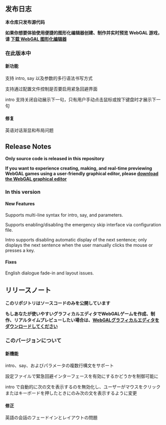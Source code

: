 ## 发布日志

**本仓库只发布源代码**

**如果你想要体验使用便捷的图形化编辑器创建、制作并实时预览 WebGAL 游戏，请 [下载 WebGAL 图形化编辑器](https://github.com/MakinoharaShoko/WebGAL_Terre/releases)**

### 在此版本中

#### 新功能

支持 intro, say 以及参数的多行语法书写方式

支持通过配置文件控制是否要启用紧急回避界面

intro 支持关闭自动展示下一句，只有用户手动点击鼠标或按下键盘时才展示下一句

#### 修复

英语对话渐显和布局问题

<!-- English Translation -->
## Release Notes

**Only source code is released in this repository**

**If you want to experience creating, making, and real-time previewing WebGAL games using a user-friendly graphical editor, please [download the WebGAL graphical editor](https://github.com/MakinoharaShoko/WebGAL_Terre/releases)**

### In this version

#### New Features

Supports multi-line syntax for intro, say, and parameters.

Supports enabling/disabling the emergency skip interface via configuration file.

Intro supports disabling automatic display of the next sentence; only displays the next sentence when the user manually clicks the mouse or presses a key.


#### Fixes

English dialogue fade-in and layout issues.

<!-- Japanese Translation -->
## リリースノート

**このリポジトリはソースコードのみを公開しています**

**もしあなたが使いやすいグラフィカルエディタでWebGALゲームを作成、制作、リアルタイムプレビューしたい場合は、[WebGALグラフィカルエディタをダウンロードしてください](https://github.com/MakinoharaShoko/WebGAL_Terre/releases)**

### このバージョンについて

#### 新機能

intro、say、およびパラメータの複数行構文をサポート

設定ファイルで緊急回避インターフェースを有効にするかどうかを制御可能に

intro で自動的に次の文を表示するのを無効化し、ユーザーがマウスをクリックまたはキーボードを押したときにのみ次の文を表示するように変更

#### 修正

英語の会話のフェードインとレイアウトの問題

